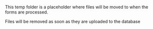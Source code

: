 This temp folder is a placeholder where files 
will be moved to when the forms are processed.

Files will be removed as soon as they are uploaded
to the database